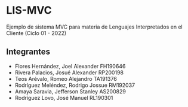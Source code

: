 # LIS-MVC
Ejemplo de sistema MVC para materia de Lenguajes Interpretados en el Cliente (Ciclo 01 - 2022)

## Integrantes
- Flores Hernández, Joel Alexander FH190646
- Rivera Palacios, Josué Alexander RP200198
- Teos Arévalo, Romeo Alejandro TA191376
- Rodríguez Meléndez, Rodrigo Jossue RM192037
- Amaya Saravia, Jefferson Stanley AS200829
- Rodríguez Lovo, José Manuel RL190301
